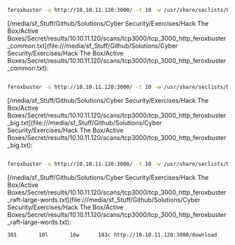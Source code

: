 ```bash
feroxbuster -u http://10.10.11.120:3000/ -t 10 -w /usr/share/seclists/Discovery/Web-Content/common.txt -x "txt,html,php,asp,aspx,jsp" -v -k -n -q -o "/media/sf_Stuff/Github/Solutions/Cyber Security/Exercises/Hack The Box/Active Boxes/Secret/results/10.10.11.120/scans/tcp3000/tcp_3000_http_feroxbuster_common.txt"
```

[/media/sf_Stuff/Github/Solutions/Cyber Security/Exercises/Hack The Box/Active Boxes/Secret/results/10.10.11.120/scans/tcp3000/tcp_3000_http_feroxbuster_common.txt](file:///media/sf_Stuff/Github/Solutions/Cyber Security/Exercises/Hack The Box/Active Boxes/Secret/results/10.10.11.120/scans/tcp3000/tcp_3000_http_feroxbuster_common.txt):

```

```
```bash
feroxbuster -u http://10.10.11.120:3000/ -t 10 -w /usr/share/seclists/Discovery/Web-Content/big.txt -x "txt,html,php,asp,aspx,jsp" -v -k -n -q -o "/media/sf_Stuff/Github/Solutions/Cyber Security/Exercises/Hack The Box/Active Boxes/Secret/results/10.10.11.120/scans/tcp3000/tcp_3000_http_feroxbuster_big.txt"
```

[/media/sf_Stuff/Github/Solutions/Cyber Security/Exercises/Hack The Box/Active Boxes/Secret/results/10.10.11.120/scans/tcp3000/tcp_3000_http_feroxbuster_big.txt](file:///media/sf_Stuff/Github/Solutions/Cyber Security/Exercises/Hack The Box/Active Boxes/Secret/results/10.10.11.120/scans/tcp3000/tcp_3000_http_feroxbuster_big.txt):

```

```
```bash
feroxbuster -u http://10.10.11.120:3000/ -t 10 -w /usr/share/seclists/Discovery/Web-Content/raft-large-words.txt -x "txt,html,php,asp,aspx,jsp" -v -k -n -q -o "/media/sf_Stuff/Github/Solutions/Cyber Security/Exercises/Hack The Box/Active Boxes/Secret/results/10.10.11.120/scans/tcp3000/tcp_3000_http_feroxbuster_raft-large-words.txt"
```

[/media/sf_Stuff/Github/Solutions/Cyber Security/Exercises/Hack The Box/Active Boxes/Secret/results/10.10.11.120/scans/tcp3000/tcp_3000_http_feroxbuster_raft-large-words.txt](file:///media/sf_Stuff/Github/Solutions/Cyber Security/Exercises/Hack The Box/Active Boxes/Secret/results/10.10.11.120/scans/tcp3000/tcp_3000_http_feroxbuster_raft-large-words.txt):

```
301       10l       16w      183c http://10.10.11.120:3000/download

```
